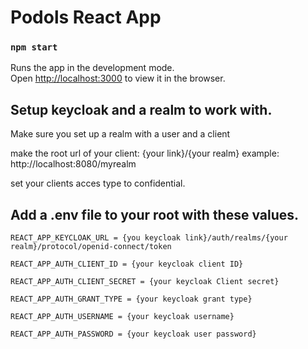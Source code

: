 # Podols React App

### `npm start`

Runs the app in the development mode.\
Open [http://localhost:3000](http://localhost:3000) to view it in the browser.

## Setup keycloak and a realm to work with.

Make sure you set up a realm with a user and a client

make the root url of your client: {your link}/{your realm}
example: http://localhost:8080/myrealm

set your clients acces type to confidential.


## Add a .env file to your root with these values.

`REACT_APP_KEYCLOAK_URL = {you keycloak link}/auth/realms/{your realm}/protocol/openid-connect/token`

`REACT_APP_AUTH_CLIENT_ID = {your keycloak client ID}`

`REACT_APP_AUTH_CLIENT_SECRET = {your keycloak Client secret}`

`REACT_APP_AUTH_GRANT_TYPE = {your keycloak grant type}`

`REACT_APP_AUTH_USERNAME = {your keycloak username}`

`REACT_APP_AUTH_PASSWORD = {your keycloak user password}`
